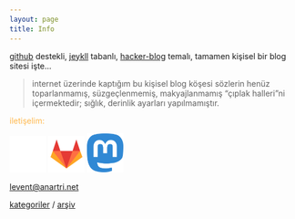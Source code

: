 ```yaml
---
layout: page
title: Info
---
```

[github](https://github.com/lanartri/lanartri.github.io) destekli, [jeykll](https://jekyllrb.com/) tabanlı, [hacker-blog](https://github.com/tocttou/hacker-blog) temalı, tamamen kişisel bir blog sitesi işte...

> internet üzerinde kaptığım bu kişisel blog köşesi sözlerin henüz toparlanmamış, süzgeçlenmemiş, makyajlanmamış “çıplak halleri”ni içermektedir; sığlık, derinlik ayarları yapılmamıştır.

<span style="color:#ffb84d">iletişelim:</span>

<a href="https://github.com/lanartri"><img src="/images/github.png" alt="github" width="64"/></a>
<a href="https://gitlab.com/lanartri"><img src="/images/gitlab.png" alt="gitlab" width="64"/></a>
<a href="https://mastodon.social/@lanartri"><img src="/images/mastodon.svg" alt="mastodon" width="64"/></a>

levent@anartri.net

[kategoriler](/kategori) / [arşiv](/arsiv)
